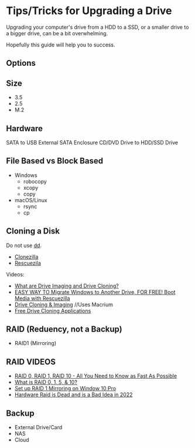 # Tips/Tricks for Upgrading a Drive
Upgrading your computer's drive from a HDD to a SSD, or a smaller drive to a bigger drive, can be a bit overwhelming. 

Hopefully this guide will help you to success.

## Options

## Size
- 3.5
- 2.5
- M.2

## Hardware
SATA to USB
External SATA Enclosure
CD/DVD Drive to HDD/SSD Drive

## File Based vs Block Based 
- Windows
  - robocopy
  - xcopy
  - copy
- macOS/Linux
  - rsync
  - cp

## Cloning a Disk

Do not use [dd](https://en.wikipedia.org/wiki/Dd_(Unix)).

- [Clonezilla](https://clonezilla.org/)
- [Rescuezila](https://rescuezilla.com/)

Videos:
- [What are Drive Imaging and Drive Cloning?](https://www.youtube.com/embed/jrJTQF3o5c4)
- [EASY WAY TO Migrate Windows to Another Drive, FOR FREE! Boot Media with Rescuezilla](https://www.youtube.com/embed/znQXKbJvdtY?t=67)
- [Drive Cloning & Imaging](https://www.youtube.com/embed/UTsq-HHz0Ss) //Uses Macrium
- [Free Drive Cloning Applications](https://www.youtube.com/embed/1gTJw8ehkVc)

## RAID (Reduency, not a Backup)
- RAID1 (Mirroring)

## RAID VIDEOS
- [RAID 0, RAID 1, RAID 10 - All You Need to Know as Fast As Possible](https://www.youtube.com/embed/eE7Bfw9lFfs)
- [What is RAID 0, 1, 5, & 10?](https://www.youtube.com/embed/U-OCdTeZLac)
- [Set up RAID 1 Mirroring on Window 10 Pro](https://www.youtube.com/embed/7nga6Nydy3M)
- [Hardware Raid is Dead and is a Bad Idea in 2022](https://www.youtube.com/embed/l55GfAwa8RI)

## Backup
- External Drive/Card
- NAS
- Cloud
